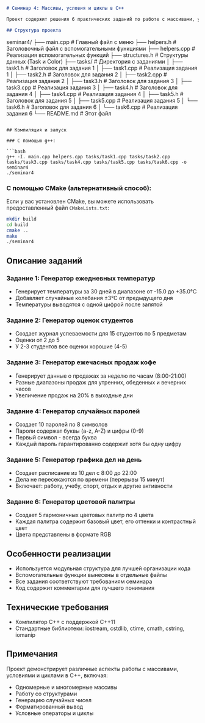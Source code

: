 ```markdown
# Семинар 4: Массивы, условия и циклы в C++

Проект содержит решения 6 практических заданий по работе с массивами, условиями и циклами в C++.

## Структура проекта

```
seminar4/
├── main.cpp              # Главный файл с меню
├── helpers.h             # Заголовочный файл с вспомогательными функциями
├── helpers.cpp           # Реализация вспомогательных функций
├── structures.h          # Структуры данных (Task и Color)
├── tasks/                # Директория с заданиями
│   ├── task1.h          # Заголовок для задания 1
│   ├── task1.cpp        # Реализация задания 1
│   ├── task2.h          # Заголовок для задания 2
│   ├── task2.cpp        # Реализация задания 2
│   ├── task3.h          # Заголовок для задания 3
│   ├── task3.cpp        # Реализация задания 3
│   ├── task4.h          # Заголовок для задания 4
│   ├── task4.cpp        # Реализация задания 4
│   ├── task5.h          # Заголовок для задания 5
│   ├── task5.cpp        # Реализация задания 5
│   └── task6.h          # Заголовок для задания 6
│   └── task6.cpp        # Реализация задания 6
└── README.md            # Этот файл
```

## Компиляция и запуск

### С помощью g++:

```bash
g++ -I. main.cpp helpers.cpp tasks/task1.cpp tasks/task2.cpp tasks/task3.cpp tasks/task4.cpp tasks/task5.cpp tasks/task6.cpp -o seminar4
./seminar4
```

### С помощью CMake (альтернативный способ):

Если у вас установлен CMake, вы можете использовать предоставленный файл `CMakeLists.txt`:

```bash
mkdir build
cd build
cmake ..
make
./seminar4
```

## Описание заданий

### Задание 1: Генератор ежедневных температур
- Генерирует температуры за 30 дней в диапазоне от -15.0 до +35.0°C
- Добавляет случайные колебания ±3°C от предыдущего дня
- Температуры выводятся с одной цифрой после запятой

### Задание 2: Генератор оценок студентов
- Создает журнал успеваемости для 15 студентов по 5 предметам
- Оценки от 2 до 5
- У 2-3 студентов все оценки хорошие (4-5)

### Задание 3: Генератор ежечасных продаж кофе
- Генерирует данные о продажах за неделю по часам (8:00-21:00)
- Разные диапазоны продаж для утренних, обеденных и вечерних часов
- Увеличение продаж на 20% в выходные дни

### Задание 4: Генератор случайных паролей
- Создает 10 паролей по 8 символов
- Пароли содержат буквы (a-z, A-Z) и цифры (0-9)
- Первый символ - всегда буква
- Каждый пароль гарантированно содержит хотя бы одну цифру

### Задание 5: Генератор графика дел на день
- Создает расписание из 10 дел с 8:00 до 22:00
- Дела не пересекаются по времени (перерывы 15 минут)
- Включает: работу, учебу, спорт, отдых и другие активности

### Задание 6: Генератор цветовой палитры
- Создает 5 гармоничных цветовых палитр по 4 цвета
- Каждая палитра содержит базовый цвет, его оттенки и контрастный цвет
- Цвета представлены в формате RGB

## Особенности реализации

- Используется модульная структура для лучшей организации кода
- Вспомогательные функции вынесены в отдельные файлы
- Все задания соответствуют требованиям семинара
- Код содержит комментарии для лучшего понимания

## Технические требования

- Компилятор C++ с поддержкой C++11
- Стандартные библиотеки: iostream, cstdlib, ctime, cmath, cstring, iomanip

## Примечания

Проект демонстрирует различные аспекты работы с массивами, условиями и циклами в C++, включая:
- Одномерные и многомерные массивы
- Работу со структурами
- Генерацию случайных чисел
- Форматированный вывод
- Условные операторы и циклы
```
